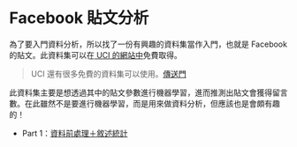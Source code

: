 # Facebook 貼文分析

為了要入門資料分析，所以找了一份有興趣的資料集當作入門，也就是 Facebook 的貼文。此資料集可以在[ UCI 的網站中](https://archive.ics.uci.edu/ml/datasets/Facebook+Comment+Volume+Dataset)免費取得。
> UCI 還有很多免費的資料集可以使用。[傳送門](https://archive.ics.uci.edu/ml/datasets.html)

此資料集主要是想透過其中的貼文參數進行機器學習，進而推測出貼文會獲得留言數。在此雖然不是要進行機器學習，而是用來做資料分析，但應該也是會頗有趣的！

* Part 1：[資料前處理＋敘述統計](https://github.com/YanHaoChen/Machine-Learning-and-Data-Mining/tree/master/facebook_post/part1)